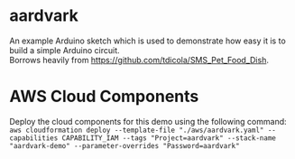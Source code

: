 # aardvark
An example Arduino sketch which is used to demonstrate how easy it is to build a simple Arduino circuit.<br>
Borrows heavily from https://github.com/tdicola/SMS_Pet_Food_Dish.

# AWS Cloud Components
Deploy the cloud components for this demo using the following command:<br>
`aws cloudformation deploy --template-file "./aws/aardvark.yaml" --capabilities CAPABILITY_IAM --tags "Project=aardvark" --stack-name "aardvark-demo" --parameter-overrides "Password=aardvark"`